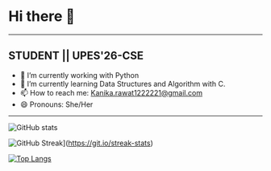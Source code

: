  # Hi there 👋

-----------------------------------------------------------------------------------------------------------------------------------------------------------------------
<h2>STUDENT || UPES'26-CSE</h2>

- 🔭 I’m currently working with Python
- 🌱 I’m currently learning Data Structures and Algorithm with C.
- 📫 How to reach me: Kanika.rawat1222221@gmail.com
- 😄 Pronouns: She/Her

----------------------------------------------------------------------------------------------------------------------------------------------------------------------------
![GitHub stats](https://github-readme-stats.vercel.app/api?username=Kanika-rawat121&show_icons=true&theme=radical)

![GitHub Streak](https://github-readme-streak-stats.herokuapp.com?user=kanika-rawat121&show_icons=true&theme=radical)](https://git.io/streak-stats)

[![Top Langs](https://github-readme-stats.vercel.app/api/top-langs/?username=Kanika-rawat121&layout=compact&theme=radical)](https://github.com/anuraghazra/github-readme-stats)
